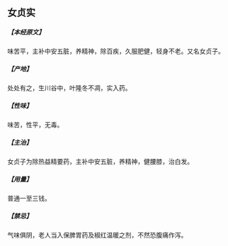 ## 女贞实

##### 【本经原文】
味苦平，主补中安五脏，养精神，除百疾，久服肥健，轻身不老。又名女贞子。
##### 【产地】
处处有之，生川谷中，叶隆冬不凋，实入药。
##### 【性味】
味苦，性平，无毒。
##### 【主治】
女贞子为除热益精要药，主补中安五脏，养精神，健腰膝，治白发。
##### 【用量】
普通一至三钱。
##### 【禁忌】
气味俱阴，老人当入保脾胃药及椒红温暖之剂，不然恐腹痛作泻。